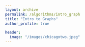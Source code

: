 ```yaml
---
layout: archive
permalink: /algorithms/intro_graph
title: "Intro to Graphs"
author_profile: true

header:
  image: "/images/chicagotwo.jpeg"
---
```


